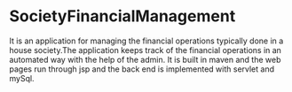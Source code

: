 # SocietyFinancialManagement
It is an application for managing the financial operations typically done in a house society.The application keeps track of the financial operations in an automated way with the help of the admin. It is built in maven and the web pages run through jsp and the back end is implemented with servlet and mySql.
